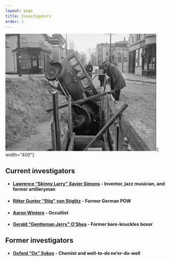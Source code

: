 ```yaml
---
layout: page
title: Investigators
order: 1
---
```


![chase scene gone wrong](/images/chase-scene-gone-wrong.jpg){: width="400"}

## Current investigators

* #### [Lawrence “Skinny Larry” Xavier Simons](../investigators/larry) - Inventor, jazz musician, and former artilleryman
* #### [Ritter Gunter "Stig" von Stiglitz](../investigators/stig) - Former German POW
* #### [Aaron Winters](../investigators/aaron) - Occultist
* #### [Gerald “Gentleman Jerry” O’Shea](../investigators/jerry) - Former bare-knuckles boxer

## Former investigators

* #### [Oxford “Ox” Sykes](../investigators/ox) - Chemist and well-to-do ne’er-do-well
